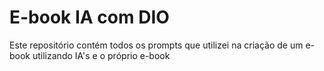 # E-book IA com DIO
Este repositório contém todos os prompts que utilizei na criação de um e-book utilizando IA's e o próprio e-book
